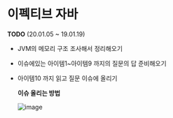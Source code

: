 # 이펙티브 자바



**TODO** (20.01.05 ~ 19.01.19)

- JVM의 메모리 구조 조사해서 정리해오기 

- 이슈에있는 아이템1~아이템9 까지의 질문의 답 준비해오기

- 아이템10 까지 읽고 질문 이슈에 올리기

  **이슈 올리는 방법**

  ![image](README/img/103642160-1b801680-4f96-11eb-8739-cd070514493c.png)
  
  